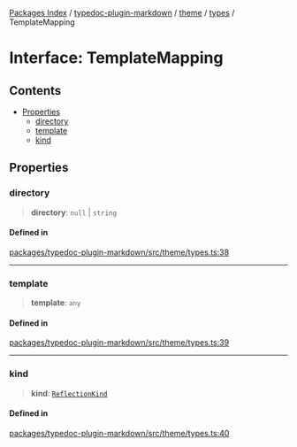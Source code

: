 [Packages Index](../../../../../README.md) / [typedoc-plugin-markdown](../../../../README.md) / [theme](../../../README.md) / [types](../README.md) / TemplateMapping

# Interface: TemplateMapping

## Contents

* [Properties](#properties)
  * [directory](#directory)
  * [template](#template)
  * [kind](#kind)

## Properties

### directory

> **directory**: `null` | `string`

#### Defined in

[packages/typedoc-plugin-markdown/src/theme/types.ts:38](https://github.com/typedoc2md/typedoc-plugin-markdown/blob/ca82c8abd3682b5495f6a7750ba0ce30ff4e4f1e/packages/typedoc-plugin-markdown/src/theme/types.ts#L38)

***

### template

> **template**: `any`

#### Defined in

[packages/typedoc-plugin-markdown/src/theme/types.ts:39](https://github.com/typedoc2md/typedoc-plugin-markdown/blob/ca82c8abd3682b5495f6a7750ba0ce30ff4e4f1e/packages/typedoc-plugin-markdown/src/theme/types.ts#L39)

***

### kind

> **kind**: [`ReflectionKind`](https://typedoc.org/api/enums/Models.ReflectionKind-1.html)

#### Defined in

[packages/typedoc-plugin-markdown/src/theme/types.ts:40](https://github.com/typedoc2md/typedoc-plugin-markdown/blob/ca82c8abd3682b5495f6a7750ba0ce30ff4e4f1e/packages/typedoc-plugin-markdown/src/theme/types.ts#L40)
